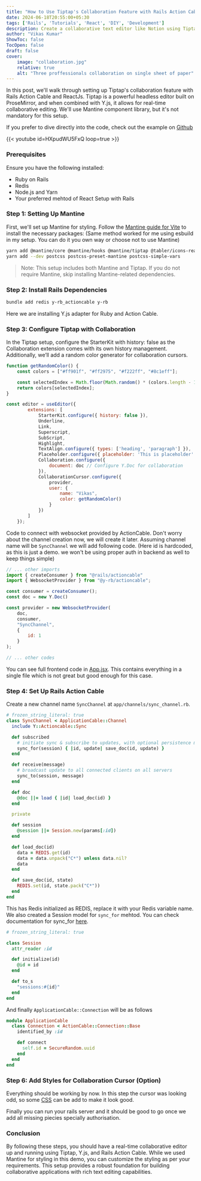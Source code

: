 ```yaml
---
title: "How to Use Tiptap's Collaboration Feature with Rails Action Cable"
date: 2024-06-18T20:55:00+05:30
tags: ['Rails', 'Tutorials', 'React', 'DIY', 'Development']
description: Create a collaborative text editor like Notion using Tiptap for rich text, ReactJS for frontend, and Rails with Action Cable for real-time updates. Enable simultaneous editing and instant synchronization across users for a seamless collaborative experience.
author: "Vikas Kumar"
ShowToc: false
TocOpen: false
draft: false
cover:
    image: "collaboration.jpg"
    relative: true
    alt: "Three proffessionals collaboration on single sheet of paper"
---
```


In this post, we'll walk through setting up Tiptap's collaboration feature with Rails Action Cable and ReactJs. Tiptap is a powerful headless editor built on ProseMirror, and when combined with Y.js, it allows for real-time collaborative editing. We'll use Mantine component library, but it's not mandatory for this setup.

If you prefer to dive directly into the code, check out the example on [Github](https://github.com/vikas-0/collab_demo)

{{< youtube id=HXpudWU5FxQ loop=true >}}

### Prerequisites

Ensure you have the following installed:

- Ruby on Rails
- Redis
- Node.js and Yarn
- Your preferred mehtod of React Setup with Rails 

### Step 1: Setting Up Mantine

First, we'll set up Mantine for styling. Follow the [Mantine guide for Vite](https://mantine.dev/guides/vite/) to install the necessary packages: (Same method worked for me using esbuild in my setup. You can do it you own way or choose not to use Mantine)

```bash
yarn add @mantine/core @mantine/hooks @mantine/tiptap @tabler/icons-react @tiptap/react @tiptap/extension-link @tiptap/starter-kit @tiptap/extension-placeholder @tiptap/extension-collaboration-cursor @tiptap/extension-collaboration yjs y-prosemirror
yarn add --dev postcss postcss-preset-mantine postcss-simple-vars
```

> Note: This setup includes both Mantine and Tiptap. If you do not require Mantine, skip installing Mantine-related dependencies.

### Step 2: Install Rails Dependencies

```bash
bundle add redis y-rb_actioncable y-rb
```

Here we are installing Y.js adapter for Ruby and Action Cable.

### Step 3: Configure Tiptap with Collaboration

In the Tiptap setup, configure the StarterKit with history: false as the Collaboration extension comes with its own history management. Additionally, we’ll add a random color generator for collaboration cursors.

```javascript
function getRandomColor() {
    const colors = ["#ff901f", "#ff2975", "#f222ff", "#8c1eff"];

    const selectedIndex = Math.floor(Math.random() * (colors.length - 1));
    return colors[selectedIndex];
}
```

```javascript
const editor = useEditor({
        extensions: [
            StarterKit.configure({ history: false }),
            Underline,
            Link,
            Superscript,
            SubScript,
            Highlight,
            TextAlign.configure({ types: ['heading', 'paragraph'] }),
            Placeholder.configure({ placeholder: 'This is placeholder' }),
            Collaboration.configure({
                document: doc // Configure Y.Doc for collaboration
            }),
            CollaborationCursor.configure({
                provider,
                user: {
                    name: "Vikas",
                    color: getRandomColor()
                }
            })
        ]
    });
```

Code to connect with websocket provided by ActionCable. Don't worry about the channel creation now, we will create it later. Assuming channel name will be `SyncChannel` we will add following code. (Here id is hardcoded, as this is just a demo. we won't be using proper auth in backend as well to keep things simple)

```javascript
// ... other imports
import { createConsumer } from "@rails/actioncable"
import { WebsocketProvider } from "@y-rb/actioncable";

const consumer = createConsumer();
const doc = new Y.Doc()

const provider = new WebsocketProvider(
    doc,
    consumer,
    "SyncChannel",
    {
        id: 1
    }
);

// ... other codes
```

You can see full frontend code in [App.jsx](https://github.com/vikas-0/collab_demo/blob/main/app/javascript/App.jsx). This contains everything in a single file which is not great but good enough for this case.

### Step 4: Set Up Rails Action Cable

Create a new channel name `SyncChannel` at `app/channels/sync_channel.rb`.

```ruby
# frozen_string_literal: true
class SyncChannel < ApplicationCable::Channel
  include Y::Actioncable::Sync

  def subscribed
    # initiate sync & subscribe to updates, with optional persistence mechanism
    sync_for(session) { |id, update| save_doc(id, update) }
  end

  def receive(message)
    # broadcast update to all connected clients on all servers
    sync_to(session, message)
  end

  def doc
    @doc ||= load { |id| load_doc(id) }
  end

  private

  def session
    @session ||= Session.new(params[:id])
  end

  def load_doc(id)
    data = REDIS.get(id)
    data = data.unpack("C*") unless data.nil?
    data
  end

  def save_doc(id, state)
    REDIS.set(id, state.pack("C*"))
  end
end
```

This has Redis initialized as REDIS, replace it with your Redis variable name. We also created a Session model for `sync_for` mehtod. You can check documentation for sync_for [here](https://y-crdt.github.io/yrb-actioncable/Y/Actioncable/Sync.html#sync_for-instance_method).

```ruby
# frozen_string_literal: true

class Session
  attr_reader :id

  def initialize(id)
    @id = id
  end

  def to_s
    "sessions:#{id}"
  end
end
```

And finally `ApplicationCable::Connection` will be as follows

```ruby
module ApplicationCable
  class Connection < ActionCable::Connection::Base
    identified_by :id

    def connect
      self.id = SecureRandom.uuid
    end
  end
end
```

### Step 6: Add Styles for Collaboration Cursor (Option)

Everything should be working by now. In this step the cursor was looking odd, so some [CSS](https://github.com/vikas-0/collab_demo/blob/main/app/javascript/App.css) can be add to make it look good.

Finally you can run your rails server and it should be good to go once we add all missing piecies specially authorisation.

### Conclusion
By following these steps, you should have a real-time collaborative editor up and running using Tiptap, Y.js, and Rails Action Cable. While we used Mantine for styling in this demo, you can customize the styling as per your requirements. This setup provides a robust foundation for building collaborative applications with rich text editing capabilities.
